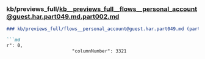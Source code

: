 ### kb/previews_full/kb__previews_full__flows__personal_account@guest.har.part049.md.part002.md

```md
### kb/previews_full/flows__personal_account@guest.har.part049.md (part 002)

```md
r": 0,
                        "columnNumber": 3321
    
```

```

```
